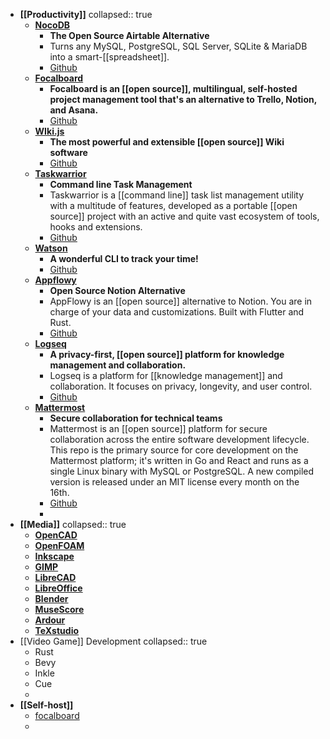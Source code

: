 - **[[Productivity]]**
  collapsed:: true
	- **[NocoDB](https://www.nocodb.com/)**
		- **The Open Source Airtable Alternative**
		- Turns any MySQL, PostgreSQL, SQL Server, SQLite & MariaDB into a smart-[[spreadsheet]].
		- [Github](https://github.com/nocodb/nocodb)
	- **[Focalboard](https://www.focalboard.com/)**
		- **Focalboard is an [[open source]], multilingual, self-hosted project management tool that's an alternative to Trello, Notion, and Asana.**
		- [Github](https://github.com/mattermost/focalboard)
	- **[WIki.js](https://js.wiki/)**
		- **The most powerful and extensible [[open source]] Wiki software**
		- [Github](https://github.com/Requarks/wiki)
	- **[Taskwarrior](https://taskwarrior.org/)**
		- **Command line Task Management**
		- Taskwarrior is a [[command line]] task list management utility with a multitude of features, developed as a portable [[open source]] project with an active and quite vast ecosystem of tools, hooks and extensions.
		- [Github](https://github.com/GothenburgBitFactory/taskwarrior)
	- **[Watson](https://tailordev.github.io/Watson/)**
		- **A wonderful CLI to track your time!**
		- [Github](https://github.com/TailorDev/Watson)
	- **[Appflowy](https://github.com/AppFlowy-IO/AppFlowy)**
		- **Open Source Notion Alternative**
		- AppFlowy is an [[open source]] alternative to Notion. You are in charge of your data and customizations. Built with Flutter and Rust.
		- [Github](https://github.com/AppFlowy-IO/AppFlowy)
	- **[Logseq](https://logseq.com/)**
		- **A privacy-first, [[open source]] platform for knowledge management and collaboration.**
		- Logseq is a platform for [[knowledge management]] and collaboration. It focuses on privacy, longevity, and user control.
		- [Github](https://github.com/logseq/logseq)
	- **[Mattermost](https://mattermost.com/)**
		- **Secure collaboration for technical teams**
		- Mattermost is an [[open source]] platform for secure collaboration across the entire software development lifecycle. This repo is the primary source for core development on the Mattermost platform; it's written in Go and React and runs as a single Linux binary with MySQL or PostgreSQL. A new compiled version is released under an MIT license every month on the 16th.
		- [Github](https://github.com/mattermost/mattermost-server)
		-
- **[[Media]]**
  collapsed:: true
	- **[OpenCAD](https://opencad.io/)**
	- **[OpenFOAM](https://www.openfoam.com/)**
	- **[Inkscape](https://inkscape.org/)**
	- **[GIMP](https://www.gimp.org/)**
	- **[LibreCAD](https://librecad.org/)**
	- **[LibreOffice](https://www.libreoffice.org/)**
	- **[Blender](https://www.blender.org/)**
	- **[MuseScore](https://musescore.org/en)**
	- **[Ardour](https://ardour.org/)**
	- **[TeXstudio](https://www.texstudio.org/)**
- [[Video Game]] Development
  collapsed:: true
	- Rust
	- Bevy
	- Inkle
	- Cue
	-
- **[[Self-host]]**
	- [focalboard](https://github.com/mattermost/focalboard)
	-